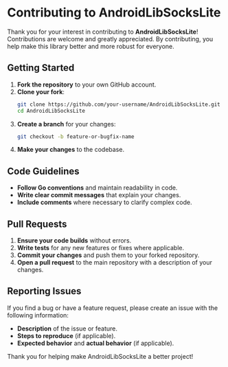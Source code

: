 
# Contributing to AndroidLibSocksLite

Thank you for your interest in contributing to **AndroidLibSocksLite**! Contributions are welcome and greatly appreciated. By contributing, you help make this library better and more robust for everyone.

## Getting Started

1. **Fork the repository** to your own GitHub account.
2. **Clone your fork**:
   ```bash
   git clone https://github.com/your-username/AndroidLibSocksLite.git
   cd AndroidLibSocksLite
   ```
3. **Create a branch** for your changes:
   ```bash
   git checkout -b feature-or-bugfix-name
   ```
4. **Make your changes** to the codebase.

## Code Guidelines

- **Follow Go conventions** and maintain readability in code.
- **Write clear commit messages** that explain your changes.
- **Include comments** where necessary to clarify complex code.

## Pull Requests

1. **Ensure your code builds** without errors.
2. **Write tests** for any new features or fixes where applicable.
3. **Commit your changes** and push them to your forked repository.
4. **Open a pull request** to the main repository with a description of your changes.

## Reporting Issues

If you find a bug or have a feature request, please create an issue with the following information:
- **Description** of the issue or feature.
- **Steps to reproduce** (if applicable).
- **Expected behavior** and **actual behavior** (if applicable).

Thank you for helping make AndroidLibSocksLite a better project!
